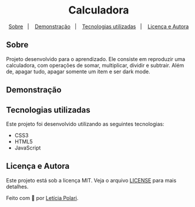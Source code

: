<h1 align="center">
  Calculadora
</h1>

<p align="center">
  <a href="#sobre">Sobre</a>&nbsp;&nbsp;&nbsp;|&nbsp;&nbsp;&nbsp;  
  <a href="#demonstração">Demonstração</a>&nbsp;&nbsp;&nbsp;|&nbsp;&nbsp;&nbsp;
  <a href="#tecnologias-utilizadas">Tecnologias utilizadas</a>&nbsp;&nbsp;&nbsp;|&nbsp;&nbsp;&nbsp;
  <a href="#licença-e-autora">Licença e Autora</a>
</p>

## Sobre
Projeto desenvolvido para o aprendizado. Ele consiste em reproduzir uma calculadora, com operações de somar, multiplicar, dividir e subtrair. Além de, apagar tudo, apagar somente um item e ser dark mode.

##  Demonstração

## Tecnologias utilizadas

Este projeto foi desenvolvido utilizando as seguintes tecnologias:

- CSS3
- HTML5
- JavaScript

## Licença e Autora

Este projeto está sob a licença MIT. Veja o arquivo [LICENSE](https://github.com/Polaris851/calculadora/blob/main/LICENSE) para mais detalhes.

Feito com :purple_heart: por [Letícia Polari](https://github.com/Polaris851).
